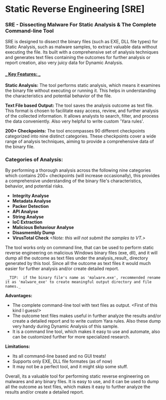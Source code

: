 # Static Reverse Engineering [SRE]
### SRE - Dissecting Malware For Static Analysis & The Complete Command-line Tool

SRE is designed to dissect the binary files (such as EXE, DLL file types) for Static Analysis, such as malware samples, to extract valuable data without executing the file. Its built with a comprehensive set of analysis techniques and generates text files containing the outcomes for further analysis or report creation, also very juicy data for Dynamic Analysis.

 #### <u>_ **Key Features:** _</u>
**Static Analysis:** The tool performs static analysis, which means it examines the binary file without executing or running it. This helps in understanding the characteristics and potential behavior of the file.

**Text File based Output:** The tool saves the analysis outcome as text file. This format is chosen to facilitate easy access, review, and further analysis of the collected information. It allows analysts to search, filter, and process the data conveniently.  Also very helpful to write custom 'Yara rules'.

**200+ Checkpoints:** The tool encompasses 90 different checkpoints categorized into nine distinct categories. These checkpoints cover a wide range of analysis techniques, aiming to provide a comprehensive data of the binary file.


### **Categories of Analysis:**
By performing a thorough analysis across the following nine categories which contains 200+ checkpoints (will increase occasionally), this provides a comprehensive understanding of the binary file's characteristics, behavior, and potential risks.

-   **Integrity Analyse**
-   **Metadata Analyse**
-   **Packer Detection**
-   **API Analyse**
-   **String Analyse**
-   **IoC Extraction**
-   **Malicious Behaviour Analyse**
-   **Disasmembly Dump**
-   **VirusTotal Check**     _<Note: this will not submit the samples to VT.>_

The tool works only on command line, that can be used to perform static reverse engineering on malicious Windows binary files (exe, dll), and it will dump all the outcome as text files under the analysis_result_<binaryfilename> directory generated by this tool. Since all the outcome as text files it would much easier for further analysis and/or create detailed report.

     _TIP:  if the binary file's name as 'malware.exe', recommended rename it as 'malware_exe' to create meaningful output directory and file names._

**Advantages:**
- The complete command-line tool with text files as output. <First of this kind I guess!>
- The outcome text files makes useful in further analyze the results and/or create a detailed report and to write custom Yara rules.  Also these dump very handy during Dynamic Analysis of this sample.
- It is a command line tool, which makes it easy to use and automate, also can be customized further for more specialized research.

**Limitations:**
-  Its all command-line based and no GUI treats!
-  Supports only EXE, DLL file formates (as of now)
-  It may not be a perfect tool, and it might skip some stuff.

Overall, its a valuable tool for performing static reverse engineering on malwares and any binary files. It is easy to use, and it can be used to dump all the outcome as text files, which makes it easy to further analyze the results and/or create a detailed report.























